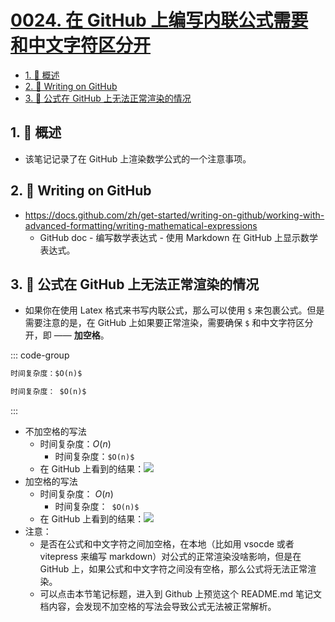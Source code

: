 # [0024. 在 GitHub 上编写内联公式需要和中文字符区分开](https://github.com/Tdahuyou/TNotes.notes/tree/main/notes/0024.%20%E5%9C%A8%20GitHub%20%E4%B8%8A%E7%BC%96%E5%86%99%E5%86%85%E8%81%94%E5%85%AC%E5%BC%8F%E9%9C%80%E8%A6%81%E5%92%8C%E4%B8%AD%E6%96%87%E5%AD%97%E7%AC%A6%E5%8C%BA%E5%88%86%E5%BC%80)

<!-- region:toc -->

- [1. 📝 概述](#1--概述)
- [2. 🔗 Writing on GitHub](#2--writing-on-github)
- [3. 📒 公式在 GitHub 上无法正常渲染的情况](#3--公式在-github-上无法正常渲染的情况)

<!-- endregion:toc -->

## 1. 📝 概述

- 该笔记记录了在 GitHub 上渲染数学公式的一个注意事项。

## 2. 🔗 Writing on GitHub

- https://docs.github.com/zh/get-started/writing-on-github/working-with-advanced-formatting/writing-mathematical-expressions
  - GitHub doc - 编写数学表达式 - 使用 Markdown 在 GitHub 上显示数学表达式。

## 3. 📒 公式在 GitHub 上无法正常渲染的情况

- 如果你在使用 Latex 格式来书写内联公式，那么可以使用 `$` 来包裹公式。但是需要注意的是，在 GitHub 上如果要正常渲染，需要确保 `$` 和中文字符区分开，即 —— **加空格**。

::: code-group

```md [不加空格的写法]
时间复杂度：$O(n)$
```

```md [加空格的写法]
时间复杂度： $O(n)$
```

:::

- 不加空格的写法
  - 时间复杂度：$O(n)$
    - 时间复杂度：`$O(n)$`
  - 在 GitHub 上看到的结果：![](https://cdn.jsdelivr.net/gh/Tdahuyou/imgs@main/2024-10-20-22-19-50.png)
- 加空格的写法
  - 时间复杂度： $O(n)$
    - 时间复杂度：` $O(n)$`
  - 在 GitHub 上看到的结果：![](https://cdn.jsdelivr.net/gh/Tdahuyou/imgs@main/2024-10-20-22-19-54.png)
- 注意：
  - 是否在公式和中文字符之间加空格，在本地（比如用 vsocde 或者 vitepress 来编写 markdown）对公式的正常渲染没啥影响，但是在 GitHub 上，如果公式和中文字符之间没有空格，那么公式将无法正常渲染。
  - 可以点击本节笔记标题，进入到 Github 上预览这个 README.md 笔记文档内容，会发现不加空格的写法会导致公式无法被正常解析。
